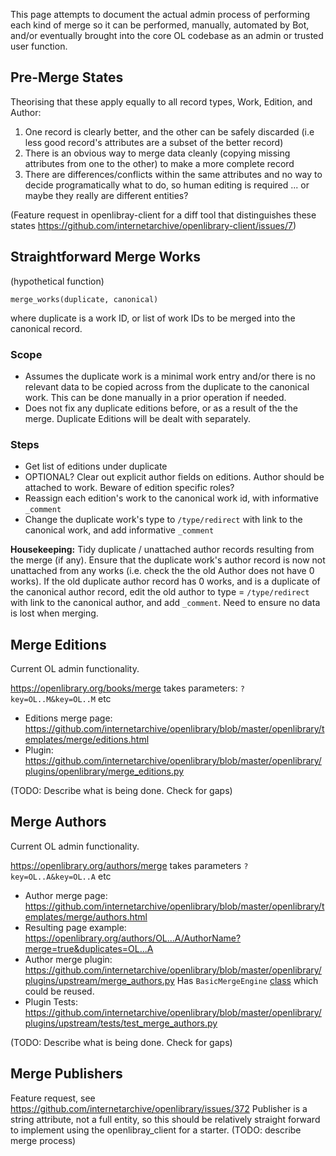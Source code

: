 This page attempts to document the actual admin process of performing each kind of merge so it can be performed, manually, automated by Bot, and/or eventually brought into the core OL codebase as an admin or trusted user function.

## Pre-Merge States

Theorising that these apply equally to all record types, Work, Edition, and Author: 

1. One record is clearly better, and the other can be safely discarded (i.e less good record's attributes are a subset of the better record)
1. There is an obvious way to merge data cleanly (copying missing attributes from one to the other) to make a more complete record
1. There are differences/conflicts within the same attributes and no way to decide programatically what to do, so human editing is required ... or maybe they really are different entities?

(Feature request in openlibray-client for a diff tool that distinguishes these states https://github.com/internetarchive/openlibrary-client/issues/7)

## Straightforward Merge Works

(hypothetical function)

    merge_works(duplicate, canonical)

where duplicate is a work ID, or list of work IDs to be merged into the canonical record.

### Scope
* Assumes the duplicate work is a minimal work entry and/or there is no relevant data to be copied across from the duplicate to the canonical work. This can be done manually in a prior operation if needed.
* Does not fix any duplicate editions before, or as a result of the the merge. Duplicate Editions will be dealt with separately.

### Steps

* Get list of editions under duplicate
* OPTIONAL? Clear out explicit author fields on editions. Author should be attached to work. Beware of edition specific roles?
* Reassign each edition's work to the canonical work id, with informative `_comment`
* Change the duplicate work's type to `/type/redirect` with link to the canonical work, and add informative `_comment`

**Housekeeping:** Tidy duplicate / unattached author records resulting from the merge (if any). Ensure that the duplicate work's author record is now not unattached from any works (i.e. check the the old Author does not have 0 works). If the old duplicate author record has 0 works, and is a duplicate of the canonical author record, edit the old author to type = `/type/redirect` with link to the canonical author, and add `_comment`.   Need to ensure no data is lost when merging.

## Merge Editions

Current OL admin functionality.

https://openlibrary.org/books/merge 
takes parameters: `?key=OL..M&key=OL..M` etc

* Editions merge page: https://github.com/internetarchive/openlibrary/blob/master/openlibrary/templates/merge/editions.html
* Plugin: https://github.com/internetarchive/openlibrary/blob/master/openlibrary/plugins/openlibrary/merge_editions.py

(TODO: Describe what is being done. Check for gaps)

## Merge Authors

Current OL admin functionality.

https://openlibrary.org/authors/merge
takes parameters `?key=OL..A&key=OL..A` etc
* Author merge page: https://github.com/internetarchive/openlibrary/blob/master/openlibrary/templates/merge/authors.html
* Resulting page example: https://openlibrary.org/authors/OL...A/AuthorName?merge=true&duplicates=OL...A
* Author merge plugin: https://github.com/internetarchive/openlibrary/blob/master/openlibrary/plugins/upstream/merge_authors.py
Has `BasicMergeEngine` [class](https://github.com/internetarchive/openlibrary/blob/master/openlibrary/plugins/upstream/merge_authors.py#L11) which could be reused.
* Plugin Tests: https://github.com/internetarchive/openlibrary/blob/master/openlibrary/plugins/upstream/tests/test_merge_authors.py

(TODO: Describe what is being done. Check for gaps)

## Merge Publishers
Feature request, see https://github.com/internetarchive/openlibrary/issues/372
Publisher is a string attribute, not a full entity, so this should be relatively straight forward to implement using the openlibray_client for a starter.
(TODO: describe merge process)